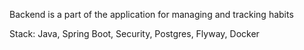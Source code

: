Backend is a part of the application for managing and tracking habits

Stack: Java, Spring Boot, Security, Postgres, Flyway, Docker
